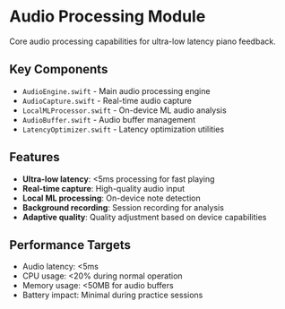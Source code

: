 # Audio Processing Module

Core audio processing capabilities for ultra-low latency piano feedback.

## Key Components

- `AudioEngine.swift` - Main audio processing engine
- `AudioCapture.swift` - Real-time audio capture
- `LocalMLProcessor.swift` - On-device ML audio analysis
- `AudioBuffer.swift` - Audio buffer management
- `LatencyOptimizer.swift` - Latency optimization utilities

## Features

- **Ultra-low latency**: <5ms processing for fast playing
- **Real-time capture**: High-quality audio input
- **Local ML processing**: On-device note detection
- **Background recording**: Session recording for analysis
- **Adaptive quality**: Quality adjustment based on device capabilities

## Performance Targets

- Audio latency: <5ms
- CPU usage: <20% during normal operation
- Memory usage: <50MB for audio buffers
- Battery impact: Minimal during practice sessions
